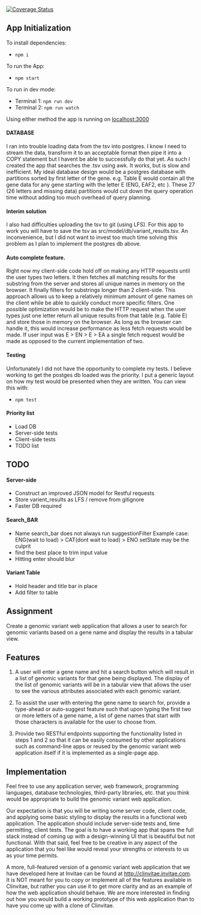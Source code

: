 [![Coverage Status](https://coveralls.io/repos/github/jhallman5/genomic_search/badge.svg?branch=master)](https://coveralls.io/github/jhallman5/genomic_search?branch=master)

## App Initialization
To install dependencies:   
* ``` npm i ```   

To run the App:   
* ``` npm start ```  

To run in dev mode:    
* Terminal 1: ``` npm run dev ```   
* Terminal 2: ``` npm run watch ```

Using either method the app is running on [localhost:3000](http://localhost:3000/)

#### DATABASE

I ran into trouble loading data from the tsv into postgres. I know I need to stream the data, transform it to an acceptable format then pipe it into a COPY statement but I havent be able to successfully do that yet. As such I created the app that searches the .tsv using awk. It works, but is slow and inefficient. My ideal database design would be a postgres database with partitions sorted by first letter of the gene. e.g. Table E would contain all the gene data for any gene starting with the letter E (ENG, EAF2, etc ). These 27 (26 letters and missing data) partitions would cut down the query operation time without adding too much overhead of query planning.

#### Interim  solution
I also had difficulties uploading the tsv to git (using LFS). For this app to work you will have to save the tsv as src/model/db/variant_results.tsv. An inconvenience, but I did not want to invest too much time solving this problem as I plan to implement the postgres db above.

#### Auto complete feature.
Right now my client-side code hold off on making any HTTP requests until the user types two letters. It then fetches all matching results for the substring from the server and stores all unique names in memory on the browser. It finally filters for substrings longer than 2 client-side. This approach allows us to keep a relatively minimum amount of gene names on the client while be able to quickly conduct more specific filters. One possible optimization would be to make the HTTP request when the user types just one letter return all unique results from that table (e.g. Table E) and store those in memory on the browser. As long as the browser can handle it, this would increase performance as less fetch requests would be made. If user input was E > EN > E > EA a single fetch request would be made as opposed to the current implementation of two.

#### Testing
Unfortunately I did not have the opportunity to complete my tests. I believe working to get the postges db loaded was the priority. I put a generic  layout on how my test would be presented when they are written. You can view this with:    
* ``` npm test ```

#### Priority list
* Load DB
* Server-side tests
* Client-side tests
* TODO list

## TODO
#### Server-side
* Construct an improved JSON model for Restful requests  
* Store varient_results as LFS / remove from gitignore
* Faster DB required

#### Search_BAR
* Name search_bar does not always run suggestionFilter
  Example case:
    ENG(wait to load) > CAT(dont wait to load) > ENO
    setState may be the culprit
* find the best place to trim input value
* Hitting enter should blur

#### Variant Table
* Hold header and title bar in place
* Add filter to table

Assignment
-----------------
Create a genomic variant web application that allows a user to search for genomic variants based on a gene name and display the results in a tabular view.

Features
-------------  
1) A user will enter a gene name and hit a search button which will result in a list of genomic variants for that gene being displayed.  The display of the list of genomic variants will be in a tabular view that allows the user to see the various attributes associated with each genomic variant.

2) To assist the user with entering the gene name to search for, provide a type-ahead or auto-suggest feature such that upon typing the first two or more letters of a gene name, a list of gene names that start with those characters is available for the user to choose from.

3) Provide two RESTful endpoints supporting the functionality listed in steps 1 and 2 so that it can be easily consumed by other applications such as command-line apps or reused by the genomic variant web application itself if it is implemented as a single-page app.

Implementation
----------------------
Feel free to use any application server, web framework, programming languages, database technologies, third-party libraries, etc. that you think would be appropriate to build the genomic variant web application.

Our expectation is that you will be writing some server code, client code, and applying some basic styling to display the results in a functional web application.  The application should include server-side tests and, time permitting, client tests.  The goal is to have a working app that spans the full stack instead of coming up with a design-winning UI that is beautiful but not functional.  With that said, feel free to be creative in any aspect of the application that you feel like would reveal your strengths or interests to us as your time permits.  

A more, full-featured version of a genomic variant web application that we have developed here at Invitae can be found at http://clinvitae.invitae.com.  It is NOT meant for you to copy or implement all of the features available in Clinvitae, but rather you can use it to get more clarity and as an example of how the web application should behave.  We are more interested in finding out how you would build a working prototype of this web application than to have you come up with a clone of Clinvitae.
